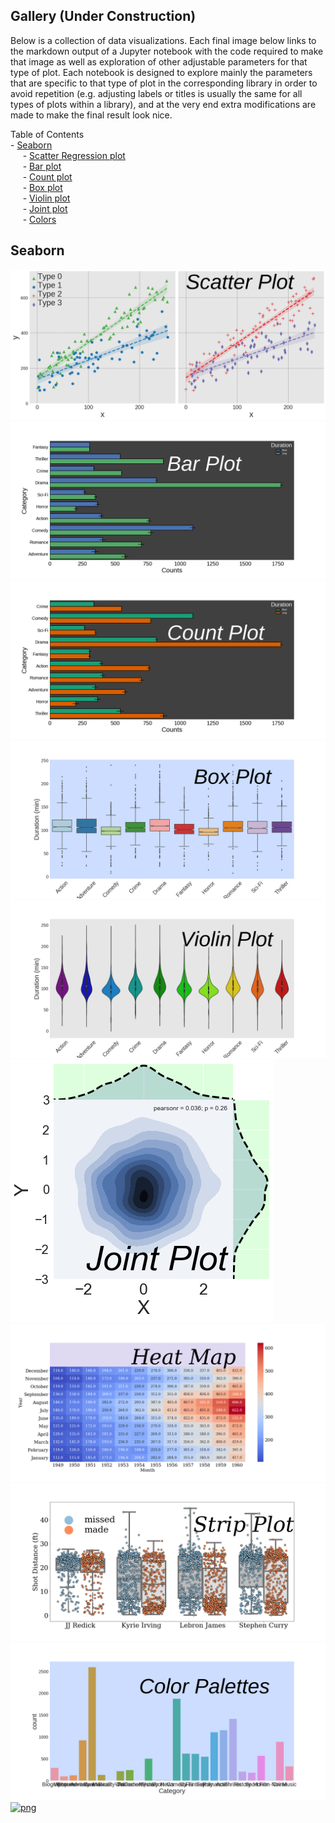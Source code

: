 ## Gallery (Under Construction)
Below is a collection of data visualizations. Each final image below links to the markdown output of a Jupyter notebook with the code required to make that image as well as exploration of other adjustable parameters for that type of plot. Each notebook is designed to explore mainly the parameters that are specific to that type of plot in the corresponding library in order to avoid repetition (e.g. adjusting labels or titles is usually the same for all types of plots within a library), and at the very end extra modifications are made to make the final result look nice.

Table of Contents   
	- [Seaborn](#seaborn)  
	&nbsp;&nbsp;&nbsp;&nbsp; - [Scatter Regression plot](#lmplot)   
	&nbsp;&nbsp;&nbsp;&nbsp; - [Bar plot](#barplot)   
        &nbsp;&nbsp;&nbsp;&nbsp; - [Count plot](#countplot)   
	&nbsp;&nbsp;&nbsp;&nbsp; - [Box plot](#boxplot)   
	&nbsp;&nbsp;&nbsp;&nbsp; - [Violin plot](#violinplot)   
	&nbsp;&nbsp;&nbsp;&nbsp; - [Joint plot](#jointplot)   
        &nbsp;&nbsp;&nbsp;&nbsp; - [Colors](#colors)

<a name="seaborn"></a>
## Seaborn
<a name="lmplot"></a>
[![png](visualizations/figures/lmplot.png)](../visualizations/seaborn/lmplot/lmplot)
<a name="barplot"></a>
[![png](visualizations/figures/barplot.png)](../visualizations/seaborn/barplot/barplot)
<a name="countplot"></a>
[![png](visualizations/figures/countplot.png)](../visualizations/seaborn/countplot/countplot)
<a name="boxplot"></a>
[![png](visualizations/figures/boxplot.png)](../visualizations/seaborn/boxplot/boxplot)
<a name="violinplot"></a>
[![png](visualizations/figures/violinplot.png)](../visualizations/seaborn/violinplot/violinplot)
<a name="jointplot"></a>
[![png](visualizations/figures/jointplot.png)](../visualizations/seaborn/jointplot/jointplot)
<a name="heatmap"></a>
[![png](visualizations/figures/heatmap.png)](../visualizations/seaborn/heatmap/heatmap)
<a name="stripplot"></a>
[![png](visualizations/figures/stripplot.png)](../visualizations/seaborn/stripplot/stripplot)
<a name="colors"></a>
[![png](visualizations/figures/colors.png)](../visualizations/seaborn/colors/colors)
[![png](figures/cube.gif)](../publications)


